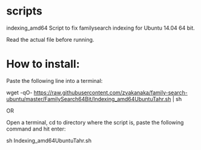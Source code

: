  scripts
==========
   
indexing_amd64
   Script to fix familysearch indexing for Ubuntu 14.04 64 bit.

Read the actual file before running.  

 How to install:
=================
Paste the following line into a terminal:

wget -qO- https://raw.githubusercontent.com/zvakanaka/family-search-ubuntu/master/FamilySearch64Bit/Indexing_amd64UbuntuTahr.sh | sh

OR 

Open a terminal, cd to directory where the script is, paste the following command and hit enter:
  
   sh Indexing_amd64UbuntuTahr.sh
   
   

